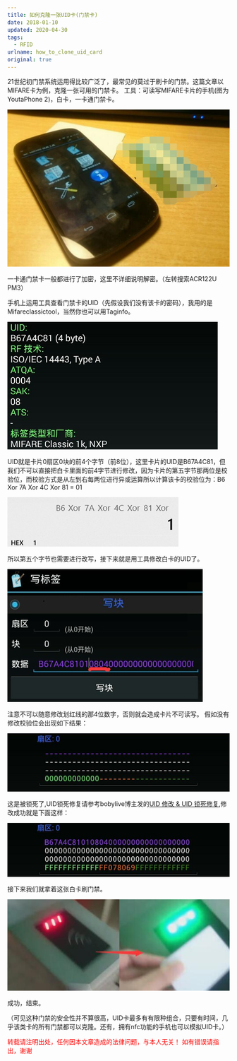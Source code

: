 ```yaml
---
title: 如何克隆一张UID卡(门禁卡)
date: 2018-01-10
updated: 2020-04-30
tags:
  - RFID
urlname: how_to_clone_uid_card
original: true
---
```

21世纪初门禁系统运用得比较广泛了，最常见的莫过于刷卡的门禁。这篇文章以MIFARE卡为例，克隆一张可用的门禁卡。
工具：可读写MIFARE卡片的手机(图为YoutaPhone 2)，白卡，一卡通门禁卡。
<!--more-->
![工具: 支持nfc手机, 白卡, 一卡通门禁卡](/picture/20180110-0.jpg)

一卡通门禁卡一般都进行了加密，这里不详细说明解密。（左转搜索ACR122U PM3）

手机上运用工具查看门禁卡的UID（先假设我们没有该卡的密码），我用的是Mifareclassictool，当然你也可以用Taginfo。

![卡片信息](/picture/20180110-1.jpg)

UID就是卡片0扇区0块的前4个字节（前8位），这里卡片的UID是B67A4C81，但我们不可以直接把白卡里面的前4字节进行修改，因为卡片的第五字节那两位是校验位，而校验方式是从左到右每两位进行异或运算所以计算该卡的校验位为：B6 Xor 7A Xor 4C Xor 81 = 01

![计算校验值](/picture/20180110-2.jpg)

所以第五个字节也需要进行改写，接下来就是用工具修改白卡的UID了。

![写标签](/picture/20180110-3.jpg)

注意不可以随意修改划红线的那4位数字，否则就会造成卡片不可读写。
假如没有修改校验位会出现如下结果：

![卡锁死](/picture/20180110-4.jpg)

这是被锁死了,UID锁死修复请参考bobylive博主发的[UID 修改 & UID 锁死修复](https://bobylive.com/static/1936469),修改成功就是下面这样：

![修改成功](/picture/20180110-5.jpg)

接下来我们就拿着这张白卡刷门禁。

![测试刷卡](/picture/20180110-6.jpg)

成功，结束。

（可见这种门禁的安全性并不算很高，UID卡最多有有限种组合，只要有时间，几乎该类卡的所有门禁都可以克隆。还有，拥有nfc功能的手机也可以模拟UID卡。）

<font color=red >转载请注明出处，任何因本文章造成的法律问题，与本人无关！ 如有错误请指出，谢谢</font>